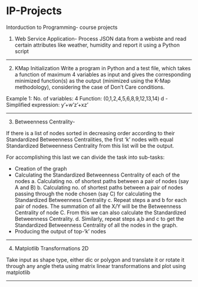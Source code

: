 # IP-Projects
Intorduction to Programming- course projects


1. Web Service Application-
Process JSON data from a webiste and read certain attributes like weather, humidity and report it using a Python script

________________________________________________________________________________________________________________________________________________

2. KMap Initialization
Write a program in Python and a test file, which takes a function of maximum 4 variables as input and gives the corresponding minimized function(s) as the output 
(minimized using the K-Map methodology), considering the case of Don’t Care conditions.

Example 1: 
No. of variables: 4
Function: (0,1,2,4,5,6,8,9,12,13,14) d -
Simplified expression: y’+w’z’+xz’


________________________________________________________________________________________________________________________________________________

3. Betweenness Centrality-

If there is a list of nodes sorted in decreasing order according to their Standardized Betweenness Centralities, the first ‘k’ nodes with equal Standardized Betweenness Centrality from this list will be the output. 

For accomplishing this last we can divide the task into sub-tasks:
-	Creation of the graph
-	Calculating the Standardized Betweenness Centrality of each of the nodes
a.	Calculating no. of shortest paths between a pair of nodes (say A and B)
b.	Calculating no. of shortest paths between a pair of nodes passing through the node chosen (say C) for calculating the Standardized Betweenness Centrality
c.	Repeat steps a and b for each pair of nodes. The summation of all the X/Y will be the Betweenness Centrality of node C. From this we can also calculate the Standardized Betweenness Centrality.
d.	Similarly, repeat steps a,b and c to get the Standardized Betweenness Centrality of all the nodes in the graph.
-	Producing the output of top-‘k’ nodes


________________________________________________________________________________________________________________________________________________


4. Matplotlib Transformations 2D

Take input as shape type, either dic or polygon and translate it or rotate it through any angle theta using matrix linear transformations and plot using matplotlib

________________________________________________________________________________________________________________________________________________
